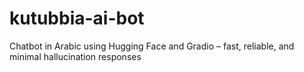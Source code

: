 # kutubbia-ai-bot
Chatbot in Arabic using Hugging Face and Gradio – fast, reliable, and minimal hallucination responses
